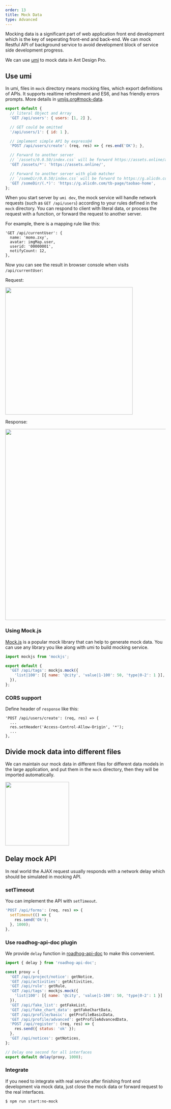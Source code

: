 ```yaml
---
order: 13
title: Mock Data
type: Advanced
---
```


Mocking data is a significant part of web application front end development which is the key of seperating front-end and back-end. We can mock Restful API of background service to avoid development block of service side development progress.

We can use [umi](https://umijs.org/) to mock data in Ant Design Pro.

## Use umi

In umi, files in `mock` directory means mocking files, which export definitions of APIs. It supports realtime refreshment and ES6, and has friendly errors prompts. More details in [umijs.org#mock-data](https://umijs.org/guide/mock-data.html).

```js
export default {
  // literal Object and Array
  'GET /api/users': { users: [1, 2] },

  // GET could be omitted
  '/api/users/1': { id: 1 },

  // implement simple API by express@4
  'POST /api/users/create': (req, res) => { res.end('OK'); },

  // Forward to another server
  // `/assets/0.0.50/index.css` will be forword https://assets.online/assets/0.0.50/index.css
  'GET /assets/*': 'https://assets.online/',

  // Forward to another server with glob matcher
  // `/someDir/0.0.50/index.css` will be forword to https://g.alicdn.com/tb-page/taobao-home/0.0.50/index.css
  'GET /someDir/(.*)': 'https://g.alicdn.com/tb-page/taobao-home',
};
```

When you start server by `umi dev`, the mock service will handle network requests (such as `GET /api/users`) according to your rules defined in the `mock` directory. You can respond to client with literal data, or process the request with a function, or forward the request to another server.

For example, there is a mapping rule like this:

```
'GET /api/currentUser': {
  name: 'momo.zxy',
  avatar: imgMap.user,
  userid: '00000001',
  notifyCount: 12,
},
```

Now you can see the result in browser console when visits `/api/currentUser`:

Request:

<img src="https://gw.alipayobjects.com/zos/rmsportal/ZdlcFoYonSGDupWnktZn.png" width="400" />

Response:

<img src="https://gw.alipayobjects.com/zos/rmsportal/OLHIXePGHkkFoaZVQAts.png" width="600" />

### Using Mock.js

[Mock.js](http://mockjs.com/) is a popular mock library that can help to generate mock data. You can use any library you like along with umi to build mocking service.

```js
import mockjs from 'mockjs';

export default {
  'GET /api/tags': mockjs.mock({
    'list|100': [{ name: '@city', 'value|1-100': 50, 'type|0-2': 1 }],
  }),
};
```

### CORS support

Define header of `response` like this:

```
'POST /api/users/create': (req, res) => {
  ...
  res.setHeader('Access-Control-Allow-Origin', '*');
  ...
},
```

## Divide mock data into different files

We can maintain our mock data in different files for different data models in the large application, and put them in the `mock` directory, then they will be imported automatically.

<img src="https://gw.alipayobjects.com/zos/rmsportal/wbeiDacBkchXrTafasBy.png" width="200" />

## Delay mock API

In real world the AJAX request usually responds with a network delay which should be simulated in mocking API.

### setTimeout

You can implement the API with `setTimeout`.

```js
'POST /api/forms': (req, res) => {
  setTimeout(() => {
    res.send('Ok');
  }, 1000);
},
```

### Use roadhog-api-doc plugin

We provide `delay` function in [roadhog-api-doc](https://github.com/nikogu/roadhog-api-doc) to make this convenient.

```js
import { delay } from 'roadhog-api-doc';

const proxy = {
  'GET /api/project/notice': getNotice,
  'GET /api/activities': getActivities,
  'GET /api/rule': getRule,
  'GET /api/tags': mockjs.mock({
    'list|100': [{ name: '@city', 'value|1-100': 50, 'type|0-2': 1 }]
  }),
  'GET /api/fake_list': getFakeList,
  'GET /api/fake_chart_data': getFakeChartData,
  'GET /api/profile/basic': getProfileBasicData,
  'GET /api/profile/advanced': getProfileAdvancedData,
  'POST /api/register': (req, res) => {
    res.send({ status: 'ok' });
  },
  'GET /api/notices': getNotices,
};

// Delay one second for all interfaces
export default delay(proxy, 1000);
```

### Integrate

If you need to integrate with real service after finishing front end development via mock data, just close the mock data or forward request to the real interfaces.

```bash
$ npm run start:no-mock
```
